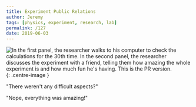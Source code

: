 ```yaml
---
title: Experiment Public Relations
author: Jeremy
tags: [physics, experiment, research, lab]
permalink: /127
date: 2019-06-03
---
```


![In the first panel, the researcher walks to his computer to check the calculations for the 30th time. In the second panel, the researcher discusses the experiment with a friend, telling them how amazing the whole experiment is and how much fun he's having. This is the PR version.](https://res.cloudinary.com/dh3hm8pb7/image/upload/c_scale,q_auto:best,w_615/v1535842782/Handwaving/Published/PortrayingExperiments.png){: .centre-image }

"There weren't any difficult aspects?"

"Nope, everything was amazing!"
